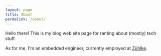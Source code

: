 ```yaml
---
layout: page
title: About
permalink: /about/
---
```


Hello there! This is my blog web site page for ranting about (mostly)
tech stuff.

As for me, I'm an embedded engineer, currently employed at
[Zühlke](https://www.zuehlke.com/rs/en/).
